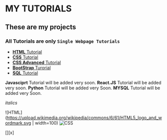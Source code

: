 # MY TUTORIALS
## These are my projects
### All Tutorials are only `Single Webpage Tutorials`

* [**HTML** Tutorial](https://vara-prasad-789.github.io/HTML-Developement-Tutorial/)
* [**CSS** Tutorial](https://vara-prasad-789.github.io/CSS-Development-Tutorial/)
* [**CSS Advanced** Tutorial](https://vara-prasad-789.github.io/CSS-Advanced-Tutorial/)
* [**BootStrap** Turorial](https://vara-prasad-789.github.io/BootStrap-Tutorial/)
* [**SQL** Tutorial](https://vara-prasad-789.github.io/SQL-Tutorial/)


**Javasciprt** Tutorial will be added very soon.
**React.JS** Tutorial will be added very soon.
**Python** Tutorial will be added very Soon.
**MYSQL** Tutorial will be added very Soon.

*italics*

![HTML](https://upload.wikimedia.org/wikipedia/commons/6/61/HTML5_logo_and_wordmark.svg | width=100)
![CSS](https://upload.wikimedia.org/wikipedia/commons/thumb/d/d5/CSS3_logo_and_wordmark.svg/340px-CSS3_logo_and_wordmark.svg.png=250*250)

[][x]


<!-- Comments -->



